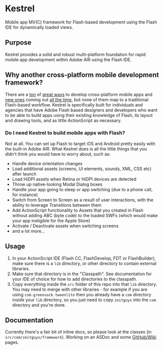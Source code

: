 # Kestrel

Mobile app MV(C) framework for Flash-based development using the Flash IDE for dynamically loaded views.

## Purpose

Kestrel provides a solid and robust multi-platform foundation for rapid mobile app development within Adobe AIR using the Flash IDE. 

## Why another cross-platform mobile development framework?

There are a [ton](https://cordova.apache.org/) of [great ways](http://phonegap.com/) to develop cross-platform mobile apps and [new ones](https://facebook.github.io/react-native/) coming out [all the time](https://www.nativescript.org/), but none of them map to a traditional Flash-based workflow. Kestrel is specifically built for individuals and agencies that have Adobe Flash based designers and developers who want to be able to build apps using their existing knowledge of Flash, its layout and drawing tools, and as little ActionScript as necessary.

### Do I need Kestrel to build mobile apps with Flash?

Not at all. You can set up Flash to target iOS and Android pretty easily with the built-in Adobe AIR. What Kestrel does is all the little things that you didn't think you would have to worry about, such as:

* Handle device orientation changes
* Load additional assets (screens, UI elements, sounds, XML, CSS etc) after launch
* Load HiDPI assets when Retina or HiDPI devices are detected
* Throw up native-looking Modal Dialog boxes
* Handle your app going to sleep or app switching (due to a phone call, for instance)
* Switch from Screen to Screen as a result of user interactions, with the ability to leverage Transitions between them
* Add ActionScript functionality to Assets that you created in Flash without adding ABC (byte code) to the loaded SWFs (which would make your app ineligible for the Apple Store)
* Activate / Deactivate assets when switching screens
* and a lot more...

## Usage

1. In your ActionScript IDE (Flash CC, FlashDevelop, FDT or FlashBuilder), make sure there is a `lib` directory, or other directory to contain external libraries.
2. Make sure that directory is in the "Classpath". See documentation for your IDE of choice for how to add directories to the classpath.
3. Copy everything inside the `src` folder of this repo into that `lib` directory. You may need to merge with other libraries - for example if you are using `com.greensock.tweenlite` then you already have a `com` directory inside your `lib` directory, so you just need to copy `zeitguys` into the `com` directory and you're done.

## Documentation

Currently there's a fair bit of inline docs, so please look at the classes (in `src/com/zeitguys/framework`). Working on an ASDoc and some [GitHub/Wiki](https://github.com/TomAuger/kestrel/wiki) pages.
